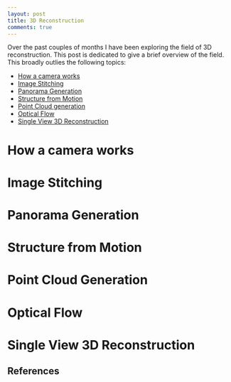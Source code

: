 ```yaml
---
layout: post
title: 3D Reconstruction
comments: true
---
```


Over the past couples of months I have been exploring the field of 3D reconstruction. This post is dedicated to give a brief overview of the field. This broadly outlies the following topics:

- [How a camera works](#cam)
- [Image Stitching](#stitch)
- [Panorama Generation](#pan)
- [Structure from Motion](#sfm)
- [Point Cloud generation](#point_cloud)
- [Optical Flow](#optical_flow)
- [Single View 3D Reconstruction](#single_view)

<a name='cam'></a>
# How a camera works

<a name='stitch'></a>
# Image Stitching

<a name='pan'></a>
# Panorama Generation

<a name='sfm'></a>
# Structure from Motion

<a name='point_cloud'></a>
# Point Cloud Generation

<a name='optical_flow'></a>
# Optical Flow

<a name='single_view'></a>
# Single View 3D Reconstruction


## References